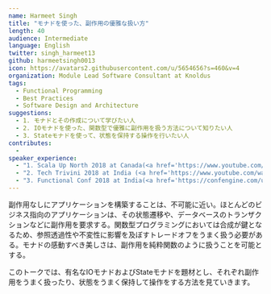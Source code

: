 ```yaml
---
name: Harmeet Singh
title: "モナドを使った、副作用の優雅な扱い方"
length: 40
audience: Intermediate
language: English
twitter: singh_harmeet13
github: harmeetsingh0013
icon: https://avatars2.githubusercontent.com/u/5654656?s=460&v=4
organization: Module Lead Software Consultant at Knoldus
tags:
  - Functional Programming
  - Best Practices
  - Software Design and Architecture
suggestions:
  - 1. モナドとその作成について学びたい人
  - 2. IOモナドを使った、関数型で優雅に副作用を扱う方法について知りたい人
  - 3. Stateモナドを使って、状態を保持する操作を行いたい人
contributes:
  - 
speaker_experience:
  - "1. Scala Up North 2018 at Canada(<a href='https://www.youtube.com/watch?v=QdqipeuZW5Q'>https://www.youtube.com/watch?v=QdqipeuZW5Q</a>)"
  - "2. Tech Trivini 2018 at India (<a href='https://www.youtube.com/watch?v=8WiUmgfUYbY&feature=youtu.be'>https://www.youtube.com/watch?v=8WiUmgfUYbY&feature=youtu.be</a>)"
  - "3. Functional Conf 2018 at India(<a href='https://confengine.com/user/harmeet-singh'>https://confengine.com/user/harmeet-singh</a>)"
---
```

副作用なしにアプリケーションを構築することは、不可能に近い。ほとんどのビジネス指向のアプリケーションは、その状態遷移や、データベースのトランザクションなどに副作用を要求する。関数型プログラミングにおいては合成が鍵となるため、参照透過性や不変性に影響を及ぼすトレードオフをうまく扱う必要がある。モナドの感動すべき美しさは、副作用を純粋関数のように扱うことを可能とする。

このトークでは、有名なIOモナドおよびStateモナドを題材とし、それぞれ副作用をうまく扱ったり、状態をうまく保持して操作をする方法を見ていきます。
